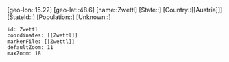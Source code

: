 ﻿---
location: [48.6,15.22]
mapzoom: [7,12] 
mapmarker: city 
type: City
tags:
- geo/City


SpocWebEntityId: 35860
isDeleted: false
confidential: public

---
[geo-lon::15.22]
[geo-lat::48.6]
[name::Zwettl]
[State::]
[Country::[[Austria]]]
[StateId::]
[Population::]
[Unknown::]


```leaflet
id: Zwettl
coordinates: [[Zwettl]]
markerFile: [[Zwettl]]
defaultZoom: 11 
maxZoom: 18
```
